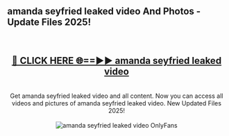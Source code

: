 <h2>amanda seyfried leaked video And Photos - Update Files 2025!</h2>
<br>
<div align="center">
<h2><a href="https://betterlinks.top/A2PfLJ" rel="nofollow">🔴 CLICK HERE 🌐==►► amanda seyfried leaked video</a></h2>
<br>
Get amanda seyfried leaked video and all content. Now you can access all videos and pictures of amanda seyfried leaked video. New Updated Files 2025!
<br>
<br>
<a href="https://betterlinks.top/A2PfLJ" rel="nofollow" data-target="animated-image.originalLink"><img src="https://i.imgur.com/dJHk4Zq.gif" alt="amanda seyfried leaked video OnlyFans" style="max-width: 100%; display: inline-block;" data-target="animated-image.originalImage"></a>
</div>
<br>